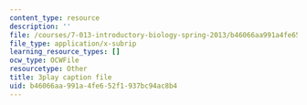 ```yaml
---
content_type: resource
description: ''
file: /courses/7-013-introductory-biology-spring-2013/b46066aa991a4fe652f1937bc94ac8b4_080BGpawP3I.srt
file_type: application/x-subrip
learning_resource_types: []
ocw_type: OCWFile
resourcetype: Other
title: 3play caption file
uid: b46066aa-991a-4fe6-52f1-937bc94ac8b4
---
```

